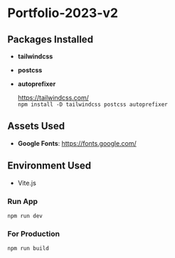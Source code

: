 # Portfolio-2023-v2

## Packages Installed

- **tailwindcss**
- **postcss**
- **autoprefixer**<br />

  https://tailwindcss.com/<br />
  `npm install -D tailwindcss postcss autoprefixer`

## Assets Used

- **Google Fonts**: https://fonts.google.com/

## Environment Used

- Vite.js

### Run App

`npm run dev`

### For Production

`npm run build`
